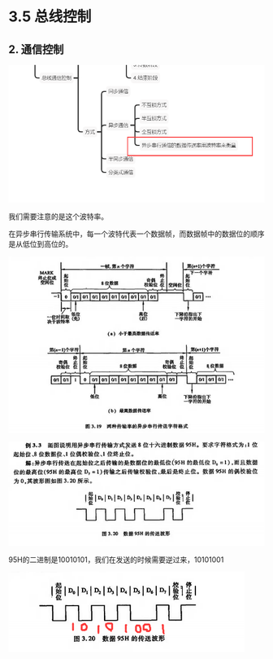 # 3.5 总线控制



## 2. 通信控制

![image-20201206174434330](3_5_总线控制.assets/image-20201206174434330.png)

我们需要注意的是这个波特率。

在异步串行传输系统中，每一个波特代表一个数据帧，而数据帧中的数据位的顺序是从低位到高位的。

![image-20201206174750036](3_5_总线控制.assets/image-20201206174750036.png)

![image-20201206174808640](3_5_总线控制.assets/image-20201206174808640.png)

95H的二进制是10010101，我们在发送的时候需要逆过来，10101001

![image-20201206174934713](3_5_总线控制.assets/image-20201206174934713.png)